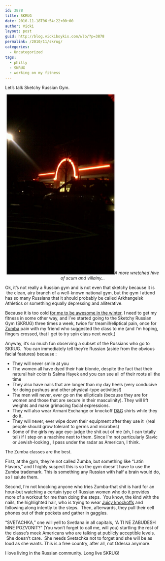 ```yaml
---
id: 3878
title: SKRUG
date: 2010-11-18T06:54:22+00:00
author: Vicki
layout: post
guid: http://blog.vickiboykis.com/wlb/?p=3878
permalink: /2010/11/skrug/
categories:
  - Uncategorized
tags:
  - philly
  - SKRUG
  - working on my fitness
---
```

Let&#8217;s talk Sketchy Russian Gym.

<p style="text-align: center;">
  <a href="https://raw.githubusercontent.com/veekaybee/wlb/gh-pages/assets/images/2010/11/wpid-IMAG0475.jpg"><img class="aligncenter size-full wp-image-3890" title="wpid-IMAG0475.jpg" src="https://raw.githubusercontent.com/veekaybee/wlb/gh-pages/assets/images/2010/11/wpid-IMAG0475.jpg" alt="" width="350" height="583" /></a><em>A more wretched hive of scum and villainy&#8230;</em>
</p>

Ok, it&#8217;s not really a Russian gym and is not even that sketchy because it is  the clean, airy branch of a well-known national gym, but the gym I attend has so many Russians that it should probably be called Arkhangelsk Athletics or something equally depressing and alliterative.

Because it is too cold [for me to be awesome in the winter](http://blog.vickiboykis.com/wlb/2010/07/15/my-second-5k-this-time-with-helpers/), I need to get my fitness in some other way, and I&#8217;ve started going to the Sketchy Russian Gym (SKRUG) three times a week, twice for treamill/eliptical pain, once for [Zumba](http://www.youtube.com/watch?v=qsSrq3HBa7A&feature=related) pain with my friend who suggested the class to me (and I&#8217;m hoping, fingers crossed, that I get to try spin class next week.)

Anyway, it&#8217;s so much fun observing a subset of the Russians who go to SKRUG.  You can immediately tell they&#8217;re Russian (aside from the obvious facial features) because :

  * They will never smile at you
  * The women all have dyed their hair blonde, despite the fact that their natural hair color is Salma Hayek and you can see all of their roots all the time
  * They also have nails that are longer than my day heels (very conducive for doing pushups and other physical-type activities!)
  * The men will never, ever go on the ellipticals (because they are for women and those that are secure in their masculinity). They will lift weights and make grimacing facial expressions.
  * They will also wear Armani Exchange or knockoff [D&G](http://www.youtube.com/watch?v=pydEY6Kd5zQ) shirts while they do it.
  * They will never, ever wipe down their equipment after they use it  (real people should grow tolerant to germs and microbes)
  * Some of the girls my age eye-judge the shit out of me (oh, I can totally tell) if I step on a machine next to them. Since I&#8217;m not particularly Slavic or Jewish-looking , I pass under the radar as American, I think.

The Zumba classes are the best.

First, at the gym, they&#8217;re not called Zumba, but something like &#8220;Latin Flavors,&#8221; and I highly suspect this is so the gym doesn&#8217;t have to use the Zumba trademark. This is something any Russian with half a brain would do, so I salute them.

Second, I&#8217;m not knocking anyone who tries Zumba-that shit is hard for an hour-but watching a certain type of Russian women who do it provides more of a workout for me than doing the steps.  You know, the kind with the nails, the highlighted hair, who is trying to wear [Juicy knockoffs](http://tc-unlimited.com/catalog/images/Juicy%20Sweatsuit%207101%20pink.jpg) and following along intently to the steps.  Then, afterwards, they pull their cell phones out of their pockets and gather in gaggles.

&#8220;SVETACHKA,&#8221; one will yell to Svetlana in all capitals, &#8220;A TI NE ZABUDESH MNE POZVONIT?&#8221; (You won&#8217;t forget to call me, will you) startling the rest of the classe&#8217;s meek Americans who are talking at publicly acceptible levels.  She doesn&#8217;t care.  She needs Svetachka not to forget and she will be as loud as she wants. This is a free country, after all, not Odessa anymore.

I love living in the Russian community. Long live SKRUG!